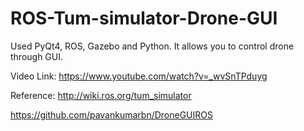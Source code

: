# ROS-Tum-simulator-Drone-GUI

Used PyQt4, ROS, Gazebo and Python.
It allows you to control drone through GUI.

Video Link: https://www.youtube.com/watch?v=_wvSnTPduyg

Reference:
http://wiki.ros.org/tum_simulator

https://github.com/pavankumarbn/DroneGUIROS

